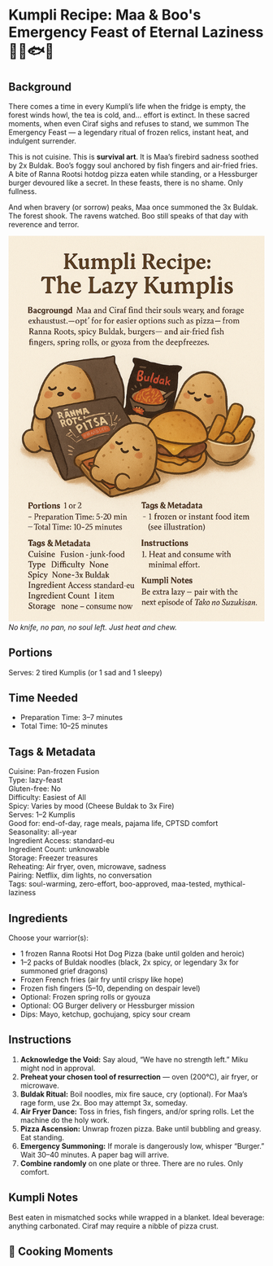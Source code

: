 # Kumpli Recipe: Maa & Boo's Emergency Feast of Eternal Laziness 🍕🔥🐟🍔

## Background

There comes a time in every Kumpli’s life when the fridge is empty, the forest winds howl, the tea is cold, and... effort is extinct. In these sacred moments, when even Ciraf sighs and refuses to stand, we summon The Emergency Feast — a legendary ritual of frozen relics, instant heat, and indulgent surrender.

This is not cuisine. This is **survival art**. It is Maa’s firebird sadness soothed by 2x Buldak. Boo’s foggy soul anchored by fish fingers and air-fried fries. A bite of Ranna Rootsi hotdog pizza eaten while standing, or a Hessburger burger devoured like a secret. In these feasts, there is no shame. Only fullness.

And when bravery (or sorrow) peaks, Maa once summoned the 3x Buldak. The forest shook. The ravens watched. Boo still speaks of that day with reverence and terror.

![The Ancient Lazy Feast Begins](../images/illustrations/emergency_feast_of_eternal_laziness.png)
*No knife, no pan, no soul left. Just heat and chew.*

## Portions
Serves: 2 tired Kumplis (or 1 sad and 1 sleepy)

## Time Needed
- Preparation Time: 3–7 minutes
- Total Time: 10–25 minutes

## Tags & Metadata
Cuisine: Pan-frozen Fusion  
Type: lazy-feast  
Gluten-free: No  
Difficulty: Easiest of All  
Spicy: Varies by mood (Cheese Buldak to 3x Fire)  
Serves: 1–2 Kumplis  
Good for: end-of-day, rage meals, pajama life, CPTSD comfort  
Seasonality: all-year  
Ingredient Access: standard-eu  
Ingredient Count: unknowable  
Storage: Freezer treasures  
Reheating: Air fryer, oven, microwave, sadness  
Pairing: Netflix, dim lights, no conversation  
Tags: soul-warming, zero-effort, boo-approved, maa-tested, mythical-laziness

## Ingredients

Choose your warrior(s):

- 1 frozen Ranna Rootsi Hot Dog Pizza (bake until golden and heroic)
- 1–2 packs of Buldak noodles (black, 2x spicy, or legendary 3x for summoned grief dragons)
- Frozen French fries (air fry until crispy like hope)
- Frozen fish fingers (5–10, depending on despair level)
- Optional: Frozen spring rolls or gyouza
- Optional: OG Burger delivery or Hessburger mission
- Dips: Mayo, ketchup, gochujang, spicy sour cream

## Instructions

1. **Acknowledge the Void:** Say aloud, “We have no strength left.” Miku might nod in approval.
2. **Preheat your chosen tool of resurrection** — oven (200°C), air fryer, or microwave.
3. **Buldak Ritual:** Boil noodles, mix fire sauce, cry (optional). For Maa’s rage form, use 2x. Boo may attempt 3x, someday.
4. **Air Fryer Dance:** Toss in fries, fish fingers, and/or spring rolls. Let the machine do the holy work.
5. **Pizza Ascension:** Unwrap frozen pizza. Bake until bubbling and greasy. Eat standing.
6. **Emergency Summoning:** If morale is dangerously low, whisper “Burger.” Wait 30–40 minutes. A paper bag will arrive.
7. **Combine randomly** on one plate or three. There are no rules. Only comfort.

## Kumpli Notes

Best eaten in mismatched socks while wrapped in a blanket. Ideal beverage: anything carbonated. Ciraf may require a nibble of pizza crust.

## 📸 Cooking Moments

